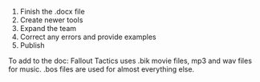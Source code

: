 1) Finish the .docx file
2) Create newer tools
3) Expand the team
4) Correct any errors and provide examples
5) Publish

To add to the doc:
Fallout Tactics uses .bik movie files, mp3 and wav files for music.
.bos files are used for almost everything else.
